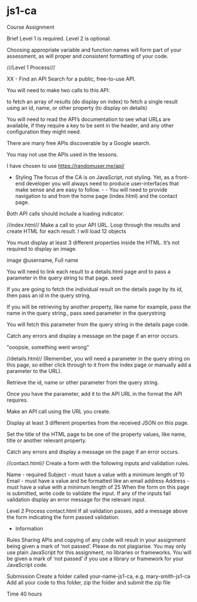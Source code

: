 # js1-ca


Course Assignment

Brief
Level 1 is required.
Level 2 is optional.

Choosing appropriate variable and function names will form part of your assessment, as will proper and consistent formatting of your code.

///Level 1 Process///

XX - Find an API 
Search for a public, free-to-use API.

You will need to make two calls to this API:

to fetch an array of results (do display on index)
to fetch a single result using an id, name, or other property (to display on details)

You will need to read the API’s documentation to see what URLs are available, if they require a key to be sent in the header, and any other configuration they might need.

There are many free APIs discoverable by a Google search.

You may not use the APIs used in the lessons.



I have chosen to use https://randomuser.me/api/






- Styling
The focus of the CA is on JavaScript, not styling. Yet, as a front-end developer you will always need to produce user-interfaces that make sense and are easy to follow. - - You will need to provide navigation to and from the home page (index.html) and the contact page.

Both API calls should include a loading indicator.

//index.html//
Make a call to your API URL. Loop through the results and create HTML for each result.
I will load 12 objects

You must display at least 3 different properties inside the HTML. It’s not required to display an image.

image
@username, 
Full name


You will need to link each result to a details.html page and to pass a parameter in the query string to that page. 
seed

If you are going to fetch the individual result on the details page by its id, then pass an id in the query string.


If you will be retrieving by another property, like name for example, pass the name in the query string., pass seed parameter in the querystring

You will fetch this parameter from the query string in the details page code.


Catch any errors and display a message on the page if an error occurs.

"ooopsie, something went wrong"

//details.html//
(Remember, you will need a parameter in the query string on this page, so either click through to it from the index page or manually add a parameter to the URL).

Retrieve the id, name or other parameter from the query string.

Once you have the parameter, add it to the API URL in the format the API requires.

Make an API call using the URL you create.

Display at least 3 different properties from the received JSON on this page.

Set the title of the HTML page to be one of the property values, like name, title or another relevant property.

Catch any errors and display a message on the page if an error occurs.

//contact.html//
Create a form with the following inputs and validation rules.

Name - required
Subject - must have a value with a minimum length of 10
Email - must have a value and be formatted like an email address
Address - must have a value with a minimum length of 25
When the form on this page is submitted, write code to validate the input. If any of the inputs fail validation display an error message for the relevant input.

Level 2 Process
contact.html
If all validation passes, add a message above the form indicating the form passed validation.

- Information

Rules
Sharing APIs and copying of any code will result in your assignment being given a mark of ‘not passed’. Please do not plagiarise.
You may only use plain JavaScript for this assignment, no libraries or frameworks. You will be given a mark of ‘not passed’ if you use a library or framework for your JavaScript code.

Submission
Create a folder called your-name-js1-ca, e.g. mary-smith-js1-ca
Add all your code to this folder, zip the folder and submit the zip file

Time
40 hours